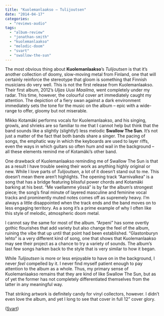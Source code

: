 ```yaml
---
title: "Kuolemanlaakso – Tulijoutsen"
date: "2014-04-17"
categories: 
  - "reviews-audio"
tags: 
  - "album-review"
  - "jonathan-smith"
  - "kuolemanlaakso"
  - "melodic-doom"
  - "svart"
  - "swallow-the-sun"
---
```


The most obvious thing about **Kuolemanlaakso**’s _Tulijoutsen_ is that it’s another collection of doomy, slow-moving metal from Finland, one that will certainly reinforce the stereotype that gloom is something that Finnish musicians do very well. This is not the first release from Kuolemanlaakso. Their first album, 2012’s _Uljas Uusi Maailma_, went completely under my radar. This time, however, the colourful cover art immediately caught my attention. The depiction of a fiery swan against a dark environment immediately sets the tone for the music on the album – epic with a wide-range to offer, gloomy but not miserable.

Mikko Kotamäki performs vocals for Kuolemanlaakso, and his singing, growls, and shrieks are so familiar to me that I cannot help but think that the band sounds like a slightly (slightly!) less melodic **Swallow The Sun**. It’s not just a matter of the fact that both bands share a singer. The pacing of songs, the emphatic way in which the keyboards are used to layer riffs, even the ways in which guitars so often hum and wail in the background – all these elements remind me of Kotamäki’s other band.

One drawback of Kuolemanlaakso reminding me of Swallow The Sun is that as a result I have trouble seeing their work as anything highly original or new. While I love parts of _Tulijoutsen_, a lot of it doesn’t stand out to me. This doesn’t mean there aren’t highlights. The opening track “Aarnivalkea” is a song that has a bridge featuring blissful power chords and Kotamäki barking at his best. “Me vaellamme yössä” is by far the album’s strongest piece; the song’s final minute of layered masculine and feminine vocal tracks and prominently muted notes comes off as supremely heavy. I’m always a little disappointed when the track ends and the band moves on to less engaging territory. As a song it’s a prime example of why I often like this style of melodic, atmospheric doom metal.

I cannot say the same for most of the album. “Arpeni” has some overtly gothic flourishes that add variety but also change the feel of the album, ruining the vibe that up until that point had been established. “Glastonburyn lehto” is a very different kind of song, one that shows that Kuolemanlaakso may see their project as a chance to try a variety of sounds. The album’s last few songs harken back to the style that is very similar to how it began.

While _Tulijoutsen_ is more or less enjoyable to have on in the background, I never _feel_ compelled by it. I never find myself patient enough to pay attention to the album as a whole. Thus, my primary sense of Kuolemanlaakso remains that they are kind of like Swallow The Sun, but as of yet the former has not completely differentiated themselves from the latter in any meaningful way.

That striking artwork is definitely candy for vinyl collectors, however. I didn’t even love the album, and yet I long to see that cover in full 12” cover glory.

([Svart](http://www.svartrecords.com/))

